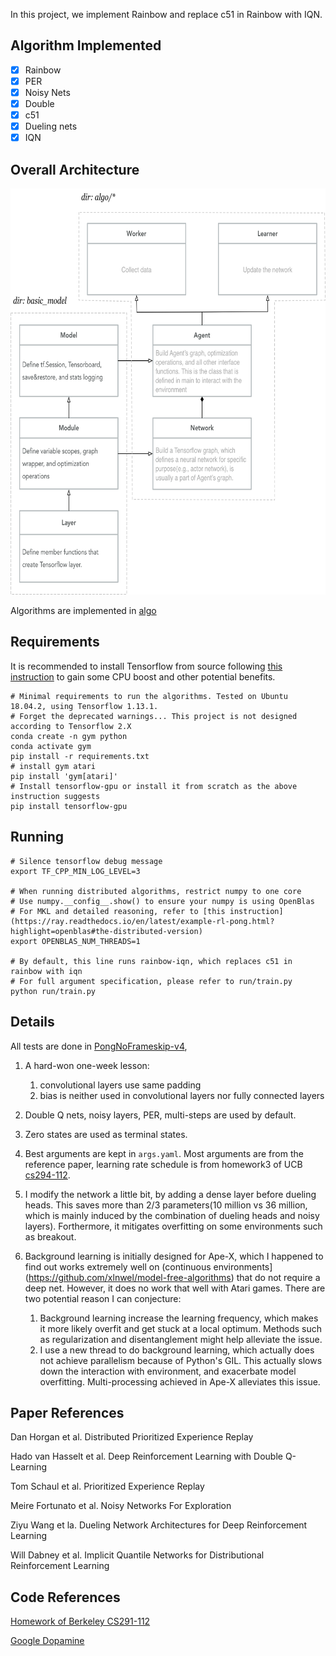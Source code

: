 In this project, we implement Rainbow and replace c51 in Rainbow with IQN.

## Algorithm Implemented

- [x] Rainbow
- [x] PER
- [x] Noisy Nets
- [x] Double
- [x] c51
- [x] Dueling nets
- [x] IQN

## Overall Architecture

<p align="center">
<img src="/Architecture.png" alt="Architecture" height="650">
</p>

Algorithms are implemented in [algo](https://github.com/xlnwel/atari_rl/tree/master/algo)

## Requirements

It is recommended to install Tensorflow from source following [this instruction](https://www.tensorflow.org/install/source) to gain some CPU boost and other potential benefits.

```shell
# Minimal requirements to run the algorithms. Tested on Ubuntu 18.04.2, using Tensorflow 1.13.1.
# Forget the deprecated warnings... This project is not designed according to Tensorflow 2.X
conda create -n gym python
conda activate gym
pip install -r requirements.txt
# install gym atari
pip install 'gym[atari]'
# Install tensorflow-gpu or install it from scratch as the above instruction suggests
pip install tensorflow-gpu
```

## Running

```shell
# Silence tensorflow debug message
export TF_CPP_MIN_LOG_LEVEL=3

# When running distributed algorithms, restrict numpy to one core
# Use numpy.__config__.show() to ensure your numpy is using OpenBlas
# For MKL and detailed reasoning, refer to [this instruction](https://ray.readthedocs.io/en/latest/example-rl-pong.html?highlight=openblas#the-distributed-version)
export OPENBLAS_NUM_THREADS=1

# By default, this line runs rainbow-iqn, which replaces c51 in rainbow with iqn
# For full argument specification, please refer to run/train.py
python run/train.py
```

## Details

All tests are done in [PongNoFrameskip-v4](https://gym.openai.com/envs/Pong-v0/), 
1. A hard-won one-week lesson: 
    1. convolutional layers use same padding
    2. bias is neither used in convolutional layers nor fully connected layers

2. Double Q nets, noisy layers, PER, multi-steps are used by default. 

3. Zero states are used as terminal states.

4. Best arguments are kept in `args.yaml`. Most arguments are from the reference paper, learning rate schedule is from homework3 of UCB [cs294-112](http://rail.eecs.berkeley.edu/deeprlcourse/).

5. I modify the network a little bit, by adding a dense layer before dueling heads. This saves more than 2/3 parameters(10 million vs 36 million, which is mainly induced by the combination of dueling heads and noisy layers). Forthermore, it mitigates overfitting on some environments such as breakout.

6. Background learning is initially designed for Ape-X, which I happened to find out works extremely well on (continuous environments](https://github.com/xlnwel/model-free-algorithms) that do not require a deep net. However, it does no work that well with Atari games. There are two potential reason I can conjecture:
    1. Background learning increase the learning frequency, which makes it more likely overfit and get stuck at a local optimum. Methods such as regularization and disentanglement might help alleviate the issue.
    2. I use a new thread to do background learning, which actually does not achieve parallelism because of Python's GIL. This actually slows down the interaction with environment, and exacerbate model overfitting. Multi-processing achieved in Ape-X alleviates this issue.

## Paper References

Dan Horgan et al. Distributed Prioritized Experience Replay 

Hado van Hasselt et al. Deep Reinforcement Learning with Double Q-Learning

Tom Schaul et al. Prioritized Experience Replay

Meire Fortunato et al. Noisy Networks For Exploration

Ziyu Wang et la. Dueling Network Architectures for Deep Reinforcement Learning

Will Dabney et al. Implicit Quantile Networks for Distributional Reinforcement Learning

## Code References

[Homework of Berkeley CS291-112](http://rail.eecs.berkeley.edu/deeprlcourse/)

[Google Dopamine](https://github.com/google/dopamine)